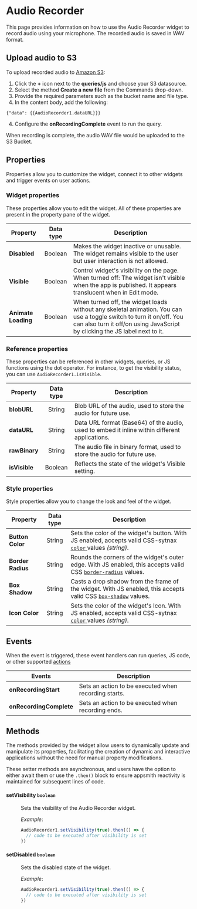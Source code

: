 # Audio Recorder

This page provides information on how to use the Audio Recorder widget to record audio using your microphone. The recorded audio is saved in WAV format.


## Upload audio to S3

To upload recorded audio to [Amazon S3](/reference/datasources/querying-amazon-s3):

1. Click the **+** icon next to the **queries/js** and choose your S3 datasource.
2. Select the method **Create a new file** from the Commands drop-down.
3. Provide the required parameters such as the bucket name and file type.
4. In the content body, add the following:

```
{"data": {{AudioRecorder1.dataURL}}}
```

4. Configure the **onRecordingComplete** event to run the query. 

When recording is complete, the audio WAV file would be uploaded to the S3 Bucket.


## Properties

Properties allow you to customize the widget, connect it to other widgets and trigger events on user actions.


### Widget properties

These properties allow you to edit the widget. All of these properties are present in the property pane of the widget.

| Property            	|         Data type        	| Description                                                                                                                                                                                                                                                                                                                                                                                            	|
|---------------------	|:------------------------:	|--------------------------------------------------------------------------------------------------------------------------------------------------------------------------------------------------------------------------------------------------------------------------------------------------------------------------------------------------------------------------------------------------------	|
| **Disabled**     | Boolean   | Makes the widget inactive or unusable. The widget remains visible to the user but user interaction is not allowed.                                                                        |
| **Visible**        | Boolean   | Control widget's visibility on the page. When turned off: The widget isn't visible when the app is published. It appears translucent when in Edit mode.                                         |
| **Animate Loading**  | Boolean | When turned off, the widget loads without any skeletal animation. You can use a toggle switch to turn it on/off. You can also turn it off/on using JavaScript by clicking the JS label next to it. |

### Reference properties

These properties can be referenced in other widgets, queries, or JS functions using the dot operator. For instance, to get the visibility status, you can use `AudioRecorder1.isVisible`.


| Property            	|         Data type        	| Description                                                                                                                                                                                                                                                                                                                                                                                            	|
|---------------------	|:------------------------:	|--------------------------------------------------------------------------------------------------------------------------------------------------------------------------------------------------------------------------------------------------------------------------------------------------------------------------------------------------------------------------------------------------------	|
| **blobURL**   | String   | Blob URL of the audio, used to store the audio for future use.                                |
| **dataURL**    | String  | Data URL format (Base64) of the audio, used to embed it inline within different applications. |
| **rawBinary**   | String | The audio file in binary format, used to store the audio for future use.                      |
| **isVisible**   | Boolean | Reflects the state of the widget's Visible setting.                              |

### Style properties

Style properties allow you to change the look and feel of the widget.

| Property            	|         Data type        	| Description                                                                                                                                                                                                                                                                                                                                                                                            	|
|---------------------	|:------------------------:	|--------------------------------------------------------------------------------------------------------------------------------------------------------------------------------------------------------------------------------------------------------------------------------------------------------------------------------------------------------------------------------------------------------	|
| **Button Color** | String  | Sets the color of the widget's button. With JS enabled, accepts valid CSS-sytnax [`color` ](https://developer.mozilla.org/en-US/docs/Web/CSS/color)values _(string)_.            |
| **Border Radius** | String | Rounds the corners of the widget's outer edge. With JS enabled, this accepts valid CSS [`border-radius`](https://developer.mozilla.org/en-US/docs/Web/CSS/border-radius) values. |
| **Box Shadow**    | String | Casts a drop shadow from the frame of the widget. With JS enabled, this accepts valid CSS [`box-shadow`](https://developer.mozilla.org/en-US/docs/Web/CSS/box-shadow) values.    |
| **Icon Color**    | String | Sets the color of the widget's Icon. With JS enabled, accepts valid CSS-sytnax [`color` ](https://developer.mozilla.org/en-US/docs/Web/CSS/color)values _(string)_.              |


## Events

When the event is triggered, these event handlers can run queries, JS code, or other supported [actions](/reference/appsmith-framework/widget-actions)


| Events              | Description                                                                                                                                       |
| ------------------- | ------------------------------------------------------------------------------------------------------------------------------------------------- |
| **onRecordingStart**    | Sets an action to be executed when recording starts. |
| **onRecordingComplete** | Sets an action to be executed when recording ends.  |


## Methods

The methods provided by the widget allow users to dynamically update and manipulate its properties, facilitating the creation of dynamic and interactive applications without the need for manual property modifications. 

These setter methods are asynchronous, and users have the option to either await them or use the `.then()` block to ensure appsmith reactivity is maintained for subsequent lines of code.



#### setVisibility `boolean`

<dd>

Sets the visibility of the Audio Recorder widget.

*Example*:

```js
AudioRecorder1.setVisibility(true).then(() => {
  // code to be executed after visibility is set
})

```

</dd>


#### setDisabled `boolean`

<dd>

Sets the disabled state of the widget.

*Example*:

```js
AudioRecorder1.setVisibility(true).then(() => {
  // code to be executed after visibility is set
})

```

</dd>
